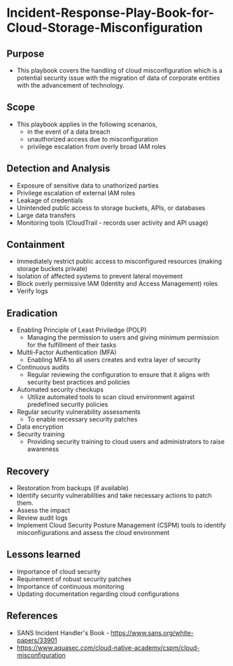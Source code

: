 # Incident-Response-Play-Book-for-Cloud-Storage-Misconfiguration

## Purpose
* This playbook covers the handling of cloud misconfiguration which is a potential security issue with the migration of data of corporate entities with the advancement of technology.

## Scope
* This playbook applies in the following scenarios,
  - in the event of a data breach
  - unauthorized access due to misconfiguration
  - privilege escalation from overly broad IAM roles

## Detection and Analysis
* Exposure of sensitive data to unathorized parties
* Privilege escalation of external IAM roles
* Leakage of credentials
* Unintended public access to storage buckets, APIs, or databases
* Large data transfers
* Monitoring tools (CloudTrail - records user activity and API usage)

## Containment
* Immediately restrict public access to misconfigured resources (making storage buckets private)
* Isolation of affected systems to prevent lateral movement
* Block overly permissive IAM (Identity and Access Management) roles
* Verify logs

## Eradication
* Enabling Principle of Least Priviledge (POLP)
  - Managing the permission to users and giving minimum permission for the fulfillment of their tasks
* Multli-Factor Authentication (MFA)
  - Enabling MFA to all users creates and extra layer of security
* Continuous audits
  - Regular reviewing the configuration to ensure that it aligns with security best practices and policies
* Automated security checkups
  - Utilize automated tools to scan cloud environment against predefined security policies
* Regular security vulnerability assessments
  - To enable necessary security patches
* Data encryption
* Security training
  - Providing security training to cloud users and administrators to raise awareness

## Recovery
* Restoration from backups (if available)
* Identify security vulnerabilities and take necessary actions to patch them.
* Assess the impact
* Review audit logs
* Implement Cloud Security Posture Management (CSPM) tools to identify misconfigurations and assess the cloud environment

## Lessons learned
* Importance of cloud security
* Requirement of robust security patches
* Importance of continuous monitoring
* Updating documentation regarding cloud configurations

## References
* SANS Incident Handler's Book - https://www.sans.org/white-papers/33901
* https://www.aquasec.com/cloud-native-academy/cspm/cloud-misconfiguration
